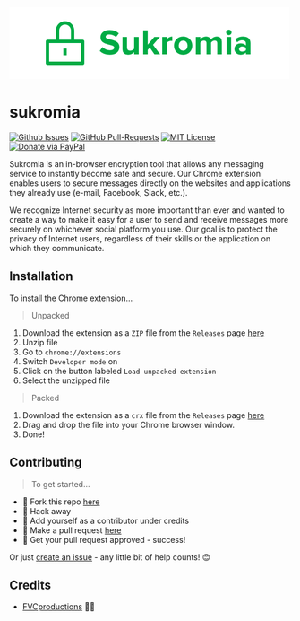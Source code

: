 ![](src/img/logo.png)

# sukromia

[![Github Issues](https://img.shields.io/github/issues/fvcproductions/sukromia.svg?style=flat-square)](https://github.com/fvcproductions/sukromia/issues) [![GitHub  Pull-Requests](https://img.shields.io/github/issues-pr/fvcproductions/sukromia.svg?style=flat-square)](https://github.com/fvcproductions/sukromia/pulls) [![MIT License](http://img.shields.io/:license-mit-blue.svg?style=flat-square)](http://badges.mit-license.org) [![Donate via PayPal](https://img.shields.io/badge/Donate-PayPal-blue.svg?style=flat-square)](http://paypal.me/fvcproductions)

Sukromia is an in-browser encryption tool that allows any messaging service to instantly become safe and secure. Our Chrome extension enables users to secure messages directly on the websites and applications they already use (e-mail, Facebook, Slack, etc.).

We recognize Internet security as more important than ever and wanted to create a way to make it easy for a user to send and receive messages more securely on whichever social platform you use. Our goal is to protect the privacy of Internet users, regardless of their skills or the application on which they communicate.

## Installation

To install the Chrome extension...

> Unpacked

1. Download the extension as a `ZIP` file from the `Releases` page [here]()
2. Unzip file
2. Go to `chrome://extensions`
3. Switch `Developer mode` on
4. Click on the button labeled `Load unpacked extension`
5. Select the unzipped file

> Packed

1. Download the extension as a `crx` file from the `Releases` page [here]()
2. Drag and drop the file into your Chrome browser window.
3. Done!

## Contributing

> To get started...

- 🍴 Fork this repo [here](https://github.com/fvcproductions/sukromia#fork-destination-box)
- 🔨 Hack away
- 👥 Add yourself as a contributor under credits
- 🔧 Make a pull request [here](https://github.com/fvcproductions/sukromia/compare)
- 🎉 Get your pull request approved - success!

Or just [create an issue](https://github.com/fvcproductions/sukromia/issues) - any little bit of help counts! 😊

## Credits

- [FVCproductions](http://fvcproductions.com) 🍓🍫